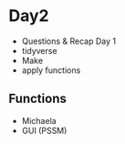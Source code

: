 # Day2 

+ Questions & Recap Day 1
+ tidyverse
+ Make
+ apply functions

## Functions
+ Michaela
+ GUI (PSSM)



